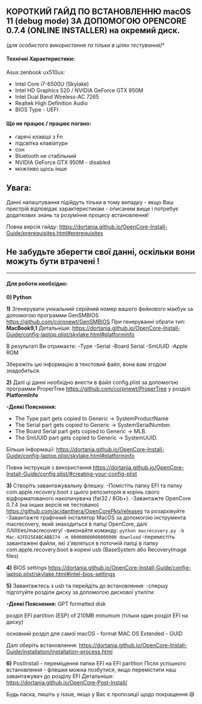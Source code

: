 ## КОРОТКИЙ ГАЙД ПО ВСТАНОВЛЕННЮ macOS 11 (debug mode) ЗА ДОПОМОГОЮ OPENCORE 0.7.4 (ONLINE INSTALLER) на окремий диск.
*(для особистого використання та тільки в цілях тестування)**


#### Технічні Характеристики: 
Asus zenbook ux510ux:
- Intel Core i7-6500U (Skylake)
- Intel HD Graphics 520 / NVIDIA GeForce GTX 950M
- Intel Dual Band Wireless-AC 7265
- Realtek High Definition Audio
- BIOS Type - UEFI

#### Що не працює / працює погано:
- гарячі клавіші з Fn
- підсвітка клавіатури
- сон
- Bluetooth не стабільний
- NVIDIA GeForce GTX 950M - disabled
- можливо щось інше

## Увага:
Данні налаштування підійдуть тільки в тому випадку - якщо Ваш пристрій відповідає характеристикам - описаним вище і потребує додаткових знань та розуміння процесу встановлення!

Повна версія гайду:
https://dortania.github.io/OpenCore-Install-Guide/prerequisites.html#prerequisites

## Не забудьте зберегти свої данні, оскільки вони можуть бути втрачені !

------------


#### Для роботи необхідно:

**0) Python**

**1)** Згенерувати унікальний серійний номер вашого фейкового макбук за допомогою программи GenSMBIOS https://github.com/corpnewt/GenSMBIOS
При генеруванні обрати тип: **MacBook9,1**
Детальніше: https://dortania.github.io/OpenCore-Install-Guide/config-laptop.plist/skylake.html#platforminfo

В результаті Ви отримаєте:
-Type
-Serial
-Board Serial
-SmUUID
-Apple ROM

Збережіть цю інформацію в текстовий файл, вона вам згодом знадобиться.

**2)** Далі ці данні необхідно внести в файл config.plist за допомогою программи ProperTree https://github.com/corpnewt/ProperTree у розділі **PlatformInfo**

**-Деякі Пояснення:**
- The Type part gets copied to Generic -> SystemProductName
- The Serial part gets copied to Generic -> SystemSerialNumber.
- The Board Serial part gets copied to Generic -> MLB.
- The SmUUID part gets copied to Generic -> SystemUUID.

Більше інформації: https://dortania.github.io/OpenCore-Install-Guide/config-laptop.plist/skylake.html#platforminfo

Повна інструкція з використання https://dortania.github.io/OpenCore-Install-Guide/config.plist/#creating-your-config-plist

**3)** Створіть завантажувальну  флешку.
-Помістіть папку EFI та папку com.apple.recovery.boot з цього репозиторія в корінь свого відформатованого накопичувача (fat32 / 8Gb+).
-Завантажте OpenCore 0.7.4 (на інших версія не тестовано) https://github.com/acidanthera/OpenCorePkg/releases та розархівуйте
-Завантажте графічний інсталятор MacOS за допомогою інструмента macrecovery, який знаходиться в папці OpenCore, далі /Utilities/macrecovery/
-виконайте команду:
`python macrecovery.py -b Mac-42FD25EABCABB274 -m 00000000000000000 download`
-перемістіть завантажені файли, які з'являться в поточній папці в папку  com.apple.recovery.boot в корені usb (BaseSystem або RecoveryImage files)

**4)** BIOS settings https://dortania.github.io/OpenCore-Install-Guide/config-laptop.plist/skylake.html#intel-bios-settings

**5)** Завантажтесь з usb та перейдіть до встановлення:
-спершу підготуйте розділи диску за допомогою дискової утиліти:

**-Деякі Пояснення:**
GPT formatted disk

розділ EFI partition (ESP) of 210MB minumum (тільки один розділ EFI на диску)

основний розділ для самої macOS - format MAC OS Extended - GUID

Далі оберіть встановлення: https://dortania.github.io/OpenCore-Install-Guide/installation/installation-process.html


**6)** PostInstall - переміщення папки EFI на EFI partition
Після успішного встановлення - флешки можна позбутися, якщо перемістити наш завантажувач до розділу EFI
Детальніше: https://dortania.github.io/OpenCore-Post-Install/

Будь ласка, пишіть у issue, якщо у Вас є пропозиції щодо покращення.:smile:

